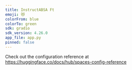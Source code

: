 ```yaml
---
title: InstructABSA Ft
emoji: 😻
colorFrom: blue
colorTo: green
sdk: gradio
sdk_version: 4.26.0
app_file: app.py
pinned: false
---
```


Check out the configuration reference at https://huggingface.co/docs/hub/spaces-config-reference
